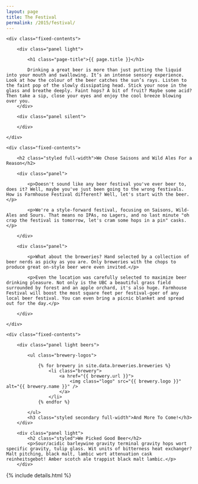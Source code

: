 ```yaml
---
layout: page
title: The Festival
permalink: /2015/festival/
---
```



<div class="panel-container two-up festival-intro-2up">

	<div class="fixed-contents">

		<div class="panel light">

		    <h1 class="page-title">{{ page.title }}</h1>

			Drinking a great beer is more than just putting the liquid into your mouth and swallowing. It’s an intense sensory experience. Look at how the colour of the beer catches the sun’s rays. Listen to the faint pop of the slowly dissipating head. Stick your nose in the glass and breathe deeply. Faint hops? A bit of fruit? Maybe some acid? Then take a sip, close your eyes and enjoy the cool breeze blowing over you.
		</div>

		<div class="panel silent">

		</div>

	</div>
</div>


<div class="panel-container two-up festival-description-2up">

	<div class="fixed-contents">

		<h2 class="styled full-width">We Chose Saisons and Wild Ales For a Reason</h2>

		<div class="panel">

			<p>Doesn't sound like any beer festival you've ever beer to, does it? Well, maybe you've just been going to the wrong festivals. How is Farmhouse Festival different? Well, let's start with the beer.</p>

			<p>We're a style-forward festival, focusing on Saisons, Wild-Ales and Sours. That means no IPAs, no Lagers, and no last minute "oh crap the festival is tomorrow, let's cram some hops in a pin" casks.</p>

		</div>

		<div class="panel">

			<p>What about the breweries? Hand selected by a collection of beer nerds as picky as you are. Only breweries with the chops to produce great on-style beer were even invited.</p>

			<p>Even the location was carefully selected to maximize beer drinking pleasure. Not only is the UBC a beautiful grass field surrounded by forest and an apple orchard, it's also huge. Farmhouse Festival will boost the most square feet per festival-goer of any local beer festival. You can even bring a picnic blanket and spread out for the day.</p>

		</div>

	</div>

</div>


<div class="panel-container two-up festival-beer-2up">

	<div class="fixed-contents">

		<div class="panel light beers">

			<ul class="brewery-logos">

				{% for brewery in site.data.breweries.breweries %}
					<li class="brewery">
						<a href="{{ brewery.url }}">
							<img class="logo" src="{{ brewery.logo }}" alt="{{ brewery.name }}" />
						</a>
					</li>
				{% endfor %}

			</ul>
			<h3 class="styled secondary full-width">And More To Come!</h3>
		</div>

		<div class="panel light">
			<h2 class="styled">We Picked Good Beer</h2>
			<p>Sour/acidic barleywine gravity terminal gravity hops wort specific gravity, tulip glass. Wit units of bitterness heat exchanger? Malt pitching, black malt, lambic wort attenuation cask reinheitsgebot! Amber scotch ale trappist black malt lambic.</p>
		</div>



</div>

{% include details.html %}